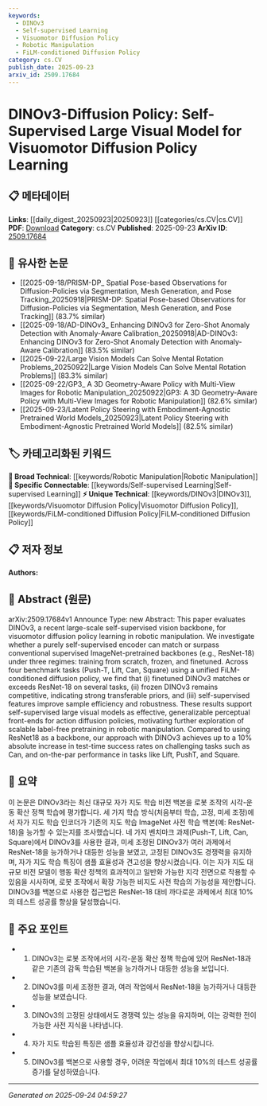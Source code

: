 ```yaml
---
keywords:
  - DINOv3
  - Self-supervised Learning
  - Visuomotor Diffusion Policy
  - Robotic Manipulation
  - FiLM-conditioned Diffusion Policy
category: cs.CV
publish_date: 2025-09-23
arxiv_id: 2509.17684
---
```


<!-- KEYWORD_LINKING_METADATA:
{
  "processed_timestamp": "2025-09-24T04:59:27.552362",
  "vocabulary_version": "1.0",
  "selected_keywords": [
    "DINOv3",
    "Self-supervised Learning",
    "Visuomotor Diffusion Policy",
    "Robotic Manipulation",
    "FiLM-conditioned Diffusion Policy"
  ],
  "rejected_keywords": [],
  "similarity_scores": {
    "DINOv3": 0.78,
    "Self-supervised Learning": 0.82,
    "Visuomotor Diffusion Policy": 0.75,
    "Robotic Manipulation": 0.7,
    "FiLM-conditioned Diffusion Policy": 0.72
  },
  "extraction_method": "AI_prompt_based",
  "budget_applied": true,
  "candidates_json": {
    "candidates": [
      {
        "surface": "DINOv3",
        "canonical": "DINOv3",
        "aliases": [
          "DINOv3-Diffusion Policy"
        ],
        "category": "unique_technical",
        "rationale": "DINOv3 is a specific self-supervised vision model evaluated in the paper, making it a unique technical term relevant for linking.",
        "novelty_score": 0.75,
        "connectivity_score": 0.65,
        "specificity_score": 0.85,
        "link_intent_score": 0.78
      },
      {
        "surface": "Self-supervised Learning",
        "canonical": "Self-supervised Learning",
        "aliases": [
          "self-supervised encoder"
        ],
        "category": "specific_connectable",
        "rationale": "Self-supervised learning is a key concept in the paper, providing a basis for linking to related research in machine learning.",
        "novelty_score": 0.55,
        "connectivity_score": 0.88,
        "specificity_score": 0.7,
        "link_intent_score": 0.82
      },
      {
        "surface": "Visuomotor Diffusion Policy",
        "canonical": "Visuomotor Diffusion Policy",
        "aliases": [
          "diffusion policy learning"
        ],
        "category": "unique_technical",
        "rationale": "This term represents a specific application of diffusion policies in robotic manipulation, offering a unique technical linkage.",
        "novelty_score": 0.68,
        "connectivity_score": 0.6,
        "specificity_score": 0.8,
        "link_intent_score": 0.75
      },
      {
        "surface": "Robotic Manipulation",
        "canonical": "Robotic Manipulation",
        "aliases": [
          "robotic tasks"
        ],
        "category": "broad_technical",
        "rationale": "Robotic manipulation is a broad technical area that connects to various related fields and applications.",
        "novelty_score": 0.4,
        "connectivity_score": 0.85,
        "specificity_score": 0.65,
        "link_intent_score": 0.7
      },
      {
        "surface": "FiLM-conditioned Diffusion Policy",
        "canonical": "FiLM-conditioned Diffusion Policy",
        "aliases": [
          "FiLM"
        ],
        "category": "unique_technical",
        "rationale": "This specific policy is central to the paper's methodology, providing a unique technical point for linking.",
        "novelty_score": 0.7,
        "connectivity_score": 0.55,
        "specificity_score": 0.78,
        "link_intent_score": 0.72
      }
    ],
    "ban_list_suggestions": [
      "method",
      "experiment",
      "performance"
    ]
  },
  "decisions": [
    {
      "candidate_surface": "DINOv3",
      "resolved_canonical": "DINOv3",
      "decision": "linked",
      "scores": {
        "novelty": 0.75,
        "connectivity": 0.65,
        "specificity": 0.85,
        "link_intent": 0.78
      }
    },
    {
      "candidate_surface": "Self-supervised Learning",
      "resolved_canonical": "Self-supervised Learning",
      "decision": "linked",
      "scores": {
        "novelty": 0.55,
        "connectivity": 0.88,
        "specificity": 0.7,
        "link_intent": 0.82
      }
    },
    {
      "candidate_surface": "Visuomotor Diffusion Policy",
      "resolved_canonical": "Visuomotor Diffusion Policy",
      "decision": "linked",
      "scores": {
        "novelty": 0.68,
        "connectivity": 0.6,
        "specificity": 0.8,
        "link_intent": 0.75
      }
    },
    {
      "candidate_surface": "Robotic Manipulation",
      "resolved_canonical": "Robotic Manipulation",
      "decision": "linked",
      "scores": {
        "novelty": 0.4,
        "connectivity": 0.85,
        "specificity": 0.65,
        "link_intent": 0.7
      }
    },
    {
      "candidate_surface": "FiLM-conditioned Diffusion Policy",
      "resolved_canonical": "FiLM-conditioned Diffusion Policy",
      "decision": "linked",
      "scores": {
        "novelty": 0.7,
        "connectivity": 0.55,
        "specificity": 0.78,
        "link_intent": 0.72
      }
    }
  ]
}
-->

# DINOv3-Diffusion Policy: Self-Supervised Large Visual Model for Visuomotor Diffusion Policy Learning

## 📋 메타데이터

**Links**: [[daily_digest_20250923|20250923]] [[categories/cs.CV|cs.CV]]
**PDF**: [Download](https://arxiv.org/pdf/2509.17684.pdf)
**Category**: cs.CV
**Published**: 2025-09-23
**ArXiv ID**: [2509.17684](https://arxiv.org/abs/2509.17684)

## 🔗 유사한 논문
- [[2025-09-18/PRISM-DP_ Spatial Pose-based Observations for Diffusion-Policies via Segmentation, Mesh Generation, and Pose Tracking_20250918|PRISM-DP: Spatial Pose-based Observations for Diffusion-Policies via Segmentation, Mesh Generation, and Pose Tracking]] (83.7% similar)
- [[2025-09-18/AD-DINOv3_ Enhancing DINOv3 for Zero-Shot Anomaly Detection with Anomaly-Aware Calibration_20250918|AD-DINOv3: Enhancing DINOv3 for Zero-Shot Anomaly Detection with Anomaly-Aware Calibration]] (83.5% similar)
- [[2025-09-22/Large Vision Models Can Solve Mental Rotation Problems_20250922|Large Vision Models Can Solve Mental Rotation Problems]] (83.3% similar)
- [[2025-09-22/GP3_ A 3D Geometry-Aware Policy with Multi-View Images for Robotic Manipulation_20250922|GP3: A 3D Geometry-Aware Policy with Multi-View Images for Robotic Manipulation]] (82.6% similar)
- [[2025-09-23/Latent Policy Steering with Embodiment-Agnostic Pretrained World Models_20250923|Latent Policy Steering with Embodiment-Agnostic Pretrained World Models]] (82.5% similar)

## 🏷️ 카테고리화된 키워드
**🧠 Broad Technical**: [[keywords/Robotic Manipulation|Robotic Manipulation]]
**🔗 Specific Connectable**: [[keywords/Self-supervised Learning|Self-supervised Learning]]
**⚡ Unique Technical**: [[keywords/DINOv3|DINOv3]], [[keywords/Visuomotor Diffusion Policy|Visuomotor Diffusion Policy]], [[keywords/FiLM-conditioned Diffusion Policy|FiLM-conditioned Diffusion Policy]]

## 📋 저자 정보

**Authors:** 

## 📄 Abstract (원문)

arXiv:2509.17684v1 Announce Type: new 
Abstract: This paper evaluates DINOv3, a recent large-scale self-supervised vision backbone, for visuomotor diffusion policy learning in robotic manipulation. We investigate whether a purely self-supervised encoder can match or surpass conventional supervised ImageNet-pretrained backbones (e.g., ResNet-18) under three regimes: training from scratch, frozen, and finetuned. Across four benchmark tasks (Push-T, Lift, Can, Square) using a unified FiLM-conditioned diffusion policy, we find that (i) finetuned DINOv3 matches or exceeds ResNet-18 on several tasks, (ii) frozen DINOv3 remains competitive, indicating strong transferable priors, and (iii) self-supervised features improve sample efficiency and robustness. These results support self-supervised large visual models as effective, generalizable perceptual front-ends for action diffusion policies, motivating further exploration of scalable label-free pretraining in robotic manipulation. Compared to using ResNet18 as a backbone, our approach with DINOv3 achieves up to a 10% absolute increase in test-time success rates on challenging tasks such as Can, and on-the-par performance in tasks like Lift, PushT, and Square.

## 📝 요약

이 논문은 DINOv3라는 최신 대규모 자가 지도 학습 비전 백본을 로봇 조작의 시각-운동 확산 정책 학습에 평가합니다. 세 가지 학습 방식(처음부터 학습, 고정, 미세 조정)에서 자가 지도 학습 인코더가 기존의 지도 학습 ImageNet 사전 학습 백본(예: ResNet-18)을 능가할 수 있는지를 조사했습니다. 네 가지 벤치마크 과제(Push-T, Lift, Can, Square)에서 DINOv3를 사용한 결과, 미세 조정된 DINOv3가 여러 과제에서 ResNet-18을 능가하거나 대등한 성능을 보였고, 고정된 DINOv3도 경쟁력을 유지하며, 자가 지도 학습 특징이 샘플 효율성과 견고성을 향상시켰습니다. 이는 자가 지도 대규모 비전 모델이 행동 확산 정책의 효과적이고 일반화 가능한 지각 전면으로 작용할 수 있음을 시사하며, 로봇 조작에서 확장 가능한 비지도 사전 학습의 가능성을 제안합니다. DINOv3를 백본으로 사용한 접근법은 ResNet-18 대비 까다로운 과제에서 최대 10%의 테스트 성공률 향상을 달성했습니다.

## 🎯 주요 포인트

- 1. DINOv3는 로봇 조작에서의 시각-운동 확산 정책 학습에 있어 ResNet-18과 같은 기존의 감독 학습된 백본을 능가하거나 대등한 성능을 보입니다.
- 2. DINOv3를 미세 조정한 결과, 여러 작업에서 ResNet-18을 능가하거나 대등한 성능을 보였습니다.
- 3. DINOv3의 고정된 상태에서도 경쟁력 있는 성능을 유지하며, 이는 강력한 전이 가능한 사전 지식을 나타냅니다.
- 4. 자가 지도 학습된 특징은 샘플 효율성과 강건성을 향상시킵니다.
- 5. DINOv3를 백본으로 사용할 경우, 어려운 작업에서 최대 10%의 테스트 성공률 증가를 달성하였습니다.


---

*Generated on 2025-09-24 04:59:27*